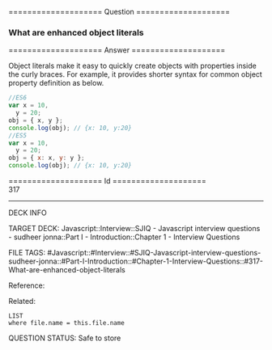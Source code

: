 ==================== Question ====================  

### What are enhanced object literals  

==================== Answer ====================  

Object literals make it easy to quickly create objects with properties inside
the curly braces. For example, it provides shorter syntax for common object
property definition as below.

```javascript
//ES6
var x = 10,
  y = 20;
obj = { x, y };
console.log(obj); // {x: 10, y:20}
//ES5
var x = 10,
  y = 20;
obj = { x: x, y: y };
console.log(obj); // {x: 10, y:20}
```

==================== Id ====================  
317

---

DECK INFO

TARGET DECK: Javascript::Interview::SJIQ - Javascript interview questions - sudheer jonna::Part I - Introduction::Chapter 1 - Interview Questions

FILE TAGS: #Javascript::#Interview::#SJIQ-Javascript-interview-questions-sudheer-jonna::#Part-I-Introduction::#Chapter-1-Interview-Questions::#317-What-are-enhanced-object-literals

Reference:

Related:

```dataview
LIST
where file.name = this.file.name
```

QUESTION STATUS: Safe to store
